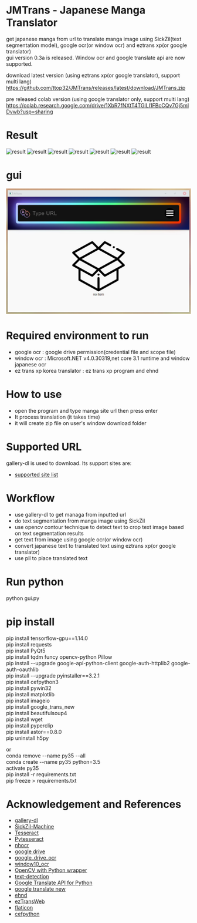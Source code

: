 # JMTrans - Japanese Manga Translator
get japanese manga from url to translate manga image using SickZil(text segmentation model), google ocr(or window ocr) and eztrans xp(or google translator)  
gui version 0.3a is released. Window ocr and google translate api are now supported.  

download latest version  (using eztrans xp(or google translator), support multi lang)  
https://github.com/ttop32/JMTrans/releases/latest/download/JMTrans.zip
  
pre released colab version  (using google translator only, support multi lang)  
https://colab.research.google.com/drive/1XbR7fNXtT4TGlLI1FBcCQv7Gj5mlDvwb?usp=sharing




# Result
![result](doc/result1.png)
![result](doc/result2.png)
![result](doc/result3.png)
![result](doc/result4.png)
![result](doc/result5.png)
![result](doc/result6.png)
![result](doc/result7.png)

# gui
![gui](doc/gui.jpg)


# Required environment to run  
- google ocr : google drive permission(credential file and scope file)
- window ocr : Microsoft.NET v4.0.30319,net core 3.1 runtime and window japanese ocr
- ez trans xp korea translator : ez trans xp program and ehnd 

# How to use  
- open the program and type manga site url then press enter
- It process translation (it takes time)
- it will create zip file on user's window download folder


# Supported URL
gallery-dl is used to download. Its support sites are:
- [supported site list](https://github.com/mikf/gallery-dl/blob/master/docs/supportedsites.rst)


# Workflow
- use gallery-dl to get managa from inputted url 
- do text segmentation from manga image using SickZil
- use opencv contour technique to detect text to crop text image based on text segmentation results
- get text from image using google ocr(or window ocr)
- convert japanese text to translated text using eztrans xp(or google translator)
- use pil to place translated text


# Run python
python gui.py  

# pip install 
pip install tensorflow-gpu==1.14.0   
pip install requests  
pip install PyQt5  
pip install tqdm funcy opencv-python Pillow  
pip install --upgrade google-api-python-client google-auth-httplib2 google-auth-oauthlib  
pip install --upgrade pyinstaller==3.2.1  
pip install cefpython3  
pip install pywin32  
pip install matplotlib  
pip install imageio  
pip install google_trans_new  
pip install beautifulsoup4  
pip install wget  
pip install pyperclip  
pip install astor==0.8.0  
pip uninstall h5py  

or  
conda remove --name py35 --all  
conda create --name py35 python=3.5  
activate py35  
pip install -r requirements.txt  
pip freeze > requirements.txt  




# Acknowledgement and References
- [gallery-dl](https://github.com/mikf/gallery-dl)  
- [SickZil-Machine](https://github.com/KUR-creative/SickZil-Machine)  
- [Tesseract](https://github.com/tesseract-ocr/tesseract)  
- [Pytesseract](https://pypi.python.org/pypi/pytesseract)  
- [nhocr](https://github.com/fireae/nhocr)  
- [google drive](https://developers.google.com/drive/api/v3/quickstart/python)  
- [google_drive_ocr](https://tanaikech.github.io/2017/05/02/ocr-using-google-drive-api/)
- [window10_ocr](https://medium.com/rkttu/using-windows-10-built-in-ocr-with-c-b5ca8665a14e)
- [OpenCV with Python wrapper](https://pypi.org/project/opencv-python/)  
- [text-detection](https://github.com/qzane/text-detection)  
- [Google Translate API for Python](https://pypi.org/project/googletrans/)  
- [google translate new](https://github.com/lushan88a/google_trans_new)  
- [ehnd](https://github.com/sokcuri/ehnd)  
- [ezTransWeb](https://github.com/HelloKS/ezTransWeb)
- [flaticon](https://www.flaticon.com/)  
- [cefpython](https://github.com/cztomczak/cefpython)  


